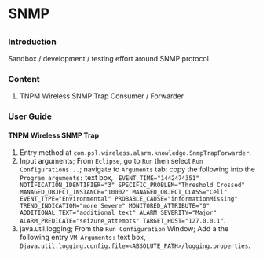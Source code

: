 # SNMP 

##

### Introduction

Sandbox / development / testing effort around SNMP protocol.

### Content

1. TNPM Wireless SNMP Trap Consumer / Forwarder

### User Guide

#### TNPM Wireless SNMP Trap

1. Entry method at `com.psl.wireless.alarm.knowledge.SnmpTrapForwarder`.
2. Input arguments; From `Eclipse`, go to `Run` then select `Run Configurations...`; navigate to `Arguments` tab; copy the following into the `Program arguments:` text box, ``` EVENT_TIME="1442474351" NOTIFICATION_IDENTIFIER="3" SPECIFIC_PROBLEM="Threshold Crossed" MANAGED_OBJECT_INSTANCE="10002" MANAGED_OBJECT_CLASS="Cell" EVENT_TYPE="Environmental" PROBABLE_CAUSE="informationMissing" TREND_INDICATION="more Severe" MONITORED_ATTRIBUTE="0" ADDITIONAL_TEXT="additional_text" ALARM_SEVERITY="Major" ALARM_PREDICATE="seizure_attempts" TARGET_HOST="127.0.0.1"```.
3. java.util.logging; From the `Run Configuration` Window; Add a the following entry `VM Arguments:` text box, ```-Djava.util.logging.config.file=<ABSOLUTE_PATH>/logging.properties```.